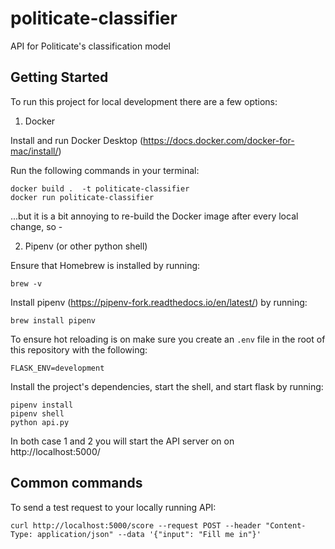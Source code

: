 # politicate-classifier

API for Politicate's classification model

## Getting Started

To run this project for local development there are a few options:

1. Docker

Install and run Docker Desktop (https://docs.docker.com/docker-for-mac/install/)

Run the following commands in your terminal:

```
docker build .  -t politicate-classifier
docker run politicate-classifier

```

...but it is a bit annoying to re-build the Docker image after every local change, so -

2. Pipenv (or other python shell)

Ensure that Homebrew is installed by running:

```
brew -v
```

Install pipenv (https://pipenv-fork.readthedocs.io/en/latest/) by running:

```
brew install pipenv
```

To ensure hot reloading is on make sure you create an `.env` file in the root of this repository with the following:

```
FLASK_ENV=development
```

Install the project's dependencies, start the shell, and start flask by running:

```
pipenv install
pipenv shell
python api.py
```

In both case 1 and 2 you will start the API server on on http://localhost:5000/

## Common commands

To send a test request to your locally running API:

```
curl http://localhost:5000/score --request POST --header "Content-Type: application/json" --data '{"input": "Fill me in"}'
```
